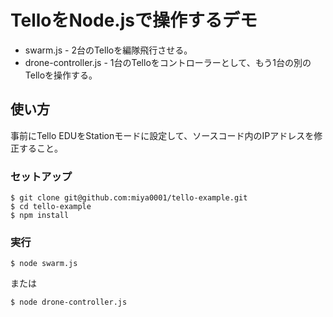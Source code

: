 # TelloをNode.jsで操作するデモ

* swarm.js - 2台のTelloを編隊飛行させる。
* drone-controller.js - 1台のTelloをコントローラーとして、もう1台の別のTelloを操作する。

## 使い方

事前にTello EDUをStationモードに設定して、ソースコード内のIPアドレスを修正すること。

### セットアップ

```
$ git clone git@github.com:miya0001/tello-example.git
$ cd tello-example
$ npm install
```

### 実行

```
$ node swarm.js
```

または

```
$ node drone-controller.js
```